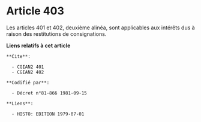 # Article 403

Les articles 401 et 402, deuxième alinéa, sont applicables aux intérêts dus à raison des restitutions de consignations.

**Liens relatifs à cet article**

	**Cite**:

	  - CGIAN2 401
	  - CGIAN2 402

	**Codifié par**:

	  - Décret n°81-866 1981-09-15

	**Liens**:

	  - HISTO: EDITION 1979-07-01
